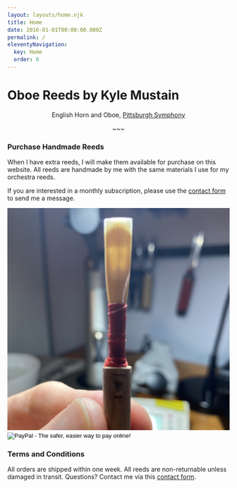 ```yaml
---
layout: layouts/home.njk
title: Home
date: 2016-01-01T00:00:00.000Z
permalink: /
eleventyNavigation:
  key: Home
  order: 0
---
```

# Oboe Reeds by Kyle Mustain

<div class="home-intro">
<p style="text-align:center;">English Horn and Oboe, <a href="https://pittsburghsymphony.org/biography/kyle-mustain" target="_blank">Pittsburgh Symphony</a> </p>
<p style="text-align:center;">~~~</p>
</div>

<div class="home-description">

### Purchase Handmade Reeds

When I have extra reeds, I will make them available for purchase on this website. All reeds are handmade by me with the same materials I use for my orchestra reeds. 

If you are interested in a monthly subscription, please use the <a href="https://www.mustainreeds.com/contact/">contact form</a> to send me a message.
</div>

<div class="reed-image">
<img src="/static/img/reed-placeholder.jpg" alt="Handmade oboe reed">
</div>

<div class="paypal-button">
<form action="https://www.paypal.com/cgi-bin/webscr" method="post" target="_top">
<input type="hidden" name="cmd" value="_s-xclick">
<input type="hidden" name="hosted_button_id" value="WUB2H8Q26YSC2">
<input type="image" src="https://www.paypalobjects.com/en_US/i/btn/btn_buynowCC_LG.gif" border="0" name="submit" alt="PayPal - The safer, easier way to pay online!">
<img alt="" border="0" src="https://www.paypalobjects.com/en_US/i/scr/pixel.gif" width="1" height="1">
</form>
</div>

<div class="terms">

### Terms and Conditions

All orders are shipped within one week.
All reeds are non-returnable unless damaged in transit.
Questions? Contact me via this <a href="https://www.mustainreeds.com/contact/">contact form</a>.

</div>

